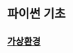 # 파이썬 기초
## [가상환경](https://github.com/doriver/1month-edu/tree/main/4.%20GCP%2C%20Flask%20%EA%B8%B0%EB%B0%98%20%EC%9B%B9%EC%84%9C%EB%B9%84%EC%8A%A4%20%EA%B0%9C%EB%B0%9C%20%EA%B8%B0%EC%B4%88/%ED%8C%8C%EC%9D%B4%EC%8D%AC%20%EA%B8%B0%EC%B4%88/%EA%B0%80%EC%83%81%ED%99%98%EA%B2%BD)

